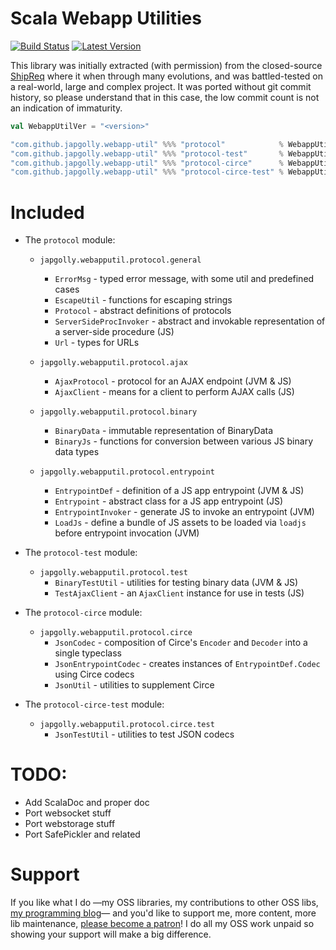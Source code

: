 # Scala Webapp Utilities
[![Build Status](https://travis-ci.org/japgolly/webapp-util.svg?branch=master)](https://travis-ci.org/japgolly/webapp-util)
[![Latest Version](https://maven-badges.herokuapp.com/maven-central/com.github.japgolly.webapp-util/protocol_2.13/badge.svg)](https://maven-badges.herokuapp.com/maven-central/com.github.japgolly.webapp-util/protocol_2.13)

This library was initially extracted (with permission) from the closed-source [ShipReq](https://blog.shipreq.com/about/)
where it when through many evolutions, and was battled-tested on a real-world, large and complex project.
It was ported without git commit history, so please understand that in this case,
the low commit count is not an indication of immaturity.

```scala
val WebappUtilVer = "<version>"

"com.github.japgolly.webapp-util" %%% "protocol"            % WebappUtilVer
"com.github.japgolly.webapp-util" %%% "protocol-test"       % WebappUtilVer % Test
"com.github.japgolly.webapp-util" %%% "protocol-circe"      % WebappUtilVer
"com.github.japgolly.webapp-util" %%% "protocol-circe-test" % WebappUtilVer % Test
```


# Included

* The `protocol` module:

  * `japgolly.webapputil.protocol.general`
    * `ErrorMsg` - typed error message, with some util and predefined cases
    * `EscapeUtil` - functions for escaping strings
    * `Protocol` - abstract definitions of protocols
    * `ServerSideProcInvoker` - abstract and invokable representation of a server-side procedure (JS)
    * `Url` - types for URLs

  * `japgolly.webapputil.protocol.ajax`
    * `AjaxProtocol` - protocol for an AJAX endpoint (JVM & JS)
    * `AjaxClient` - means for a client to perform AJAX calls (JS)

  * `japgolly.webapputil.protocol.binary`
    * `BinaryData` - immutable representation of BinaryData
    * `BinaryJs` - functions for conversion between various JS binary data types

  * `japgolly.webapputil.protocol.entrypoint`
    * `EntrypointDef` - definition of a JS app entrypoint (JVM & JS)
    * `Entrypoint` - abstract class for a JS app entrypoint (JS)
    * `EntrypointInvoker` - generate JS to invoke an entrypoint (JVM)
    * `LoadJs` - define a bundle of JS assets to be loaded via `loadjs` before entrypoint invocation (JVM)

* The `protocol-test` module:
  * `japgolly.webapputil.protocol.test`
    * `BinaryTestUtil` - utilities for testing binary data (JVM & JS)
    * `TestAjaxClient` - an `AjaxClient` instance for use in tests (JS)

* The `protocol-circe` module:
  * `japgolly.webapputil.protocol.circe`
    * `JsonCodec` - composition of Circe's `Encoder` and `Decoder` into a single typeclass
    * `JsonEntrypointCodec` - creates instances of `EntrypointDef.Codec` using Circe codecs
    * `JsonUtil` - utilities to supplement Circe

* The `protocol-circe-test` module:
  * `japgolly.webapputil.protocol.circe.test`
    * `JsonTestUtil` - utilities to test JSON codecs


# TODO:

* Add ScalaDoc and proper doc
* Port websocket stuff
* Port webstorage stuff
* Port SafePickler and related


# Support
If you like what I do
—my OSS libraries, my contributions to other OSS libs, [my programming blog](https://japgolly.blogspot.com)—
and you'd like to support me, more content, more lib maintenance, [please become a patron](https://www.patreon.com/japgolly)!
I do all my OSS work unpaid so showing your support will make a big difference.
